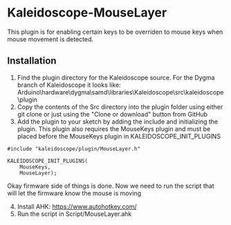 # Kaleidoscope-MouseLayer
 
This plugin is for enabling certain keys to be overriden to mouse keys when mouse movement is detected.

 ## Installation
 1. Find the plugin directory for the Kaleidoscope source. For the Dygma branch of Kaleidoscope it looks like: Arduino\hardware\dygma\samd\libraries\Kaleidoscope\src\kaleidoscope\plugin
 2. Copy the contents of the Src directory into the plugin folder using either git clone or just using the "Clone or download" button from GitHub
 3. Add the plugin to your sketch by adding the include and initializing the plugin. This plugin also requires the MouseKeys plugin and must be placed before the MouseKeys plugin in KALEIDOSCOPE_INIT_PLUGINS
 
````
#include "kaleidoscope/plugin/MouseLayer.h"

KALEIDOSCOPE_INIT_PLUGINS(
	MouseKeys,
	MouseLayer);
````

Okay firmware side of things is done. Now we need to run the script that will let the firmware know the mouse is moving
 
 4. Install AHK: https://www.autohotkey.com/
 5. Run the script in Script/MouseLayer.ahk
